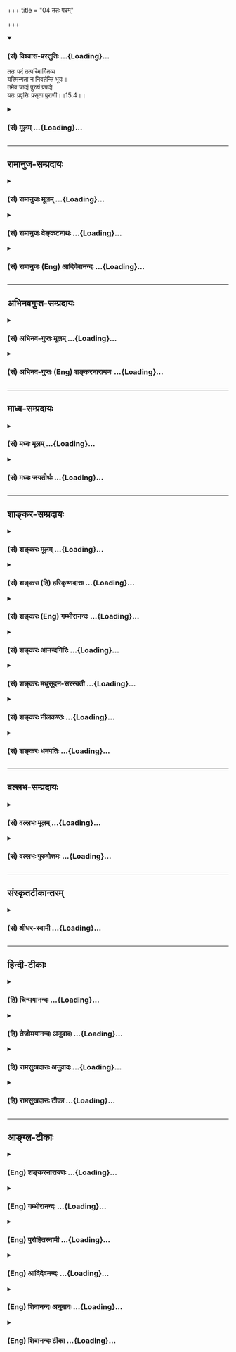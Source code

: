 +++
title = "04 ततः पदम्"

+++
<div class="js_include" newlevelforh1="3" title="(सं) विश्वास-प्रस्तुतिः" unfilled url="/purANam_vaiShNavam/mahAbhAratam/06-bhIShma-parva/03-bhagavad-gItA-parva/saMskRtam/vishvAsa-prastutiH/15_puruShottama-yogaH/04_tataH_padam.md">
<details open><summary><h3>(सं) विश्वास-प्रस्तुतिः ...{Loading}...</h3></summary>

ततः पदं तत्परिमार्गितव्य  
यस्मिन्गता न निवर्तन्ति भूयः।  
तमेव चाद्यं पुरुषं प्रपद्ये  
यतः प्रवृत्तिः प्रसृता पुराणी।।15.4।।
</details>
</div>
<div class="js_include collapsed" newlevelforh1="3" title="(सं) मूलम्" unfilled url="/purANam_vaiShNavam/mahAbhAratam/06-bhIShma-parva/03-bhagavad-gItA-parva/saMskRtam/mUlam/15_puruShottama-yogaH/04_tataH_padam.md">
<details><summary><h3>(सं) मूलम् ...{Loading}...</h3></summary>

ततः पदं तत्परिमार्गितव्य  
यस्मिन्गता न निवर्तन्ति भूयः।  
तमेव चाद्यं पुरुषं प्रपद्ये  
यतः प्रवृत्तिः प्रसृता पुराणी।।15.4।।
</details>
</div>


_________________
## रामानुज-सम्प्रदायः
<div class="js_include collapsed" newlevelforh1="3" title="(सं) रामानुजः मूलम्" unfilled url="/purANam_vaiShNavam/mahAbhAratam/06-bhIShma-parva/03-bhagavad-gItA-parva/saMskRtam/rAmAnujaH/mUlam/15_puruShottama-yogaH/04_tataH_padam.md">
<details><summary><h3>(सं) रामानुजः मूलम् ...{Loading}...</h3></summary>

।।15.4।।**अस्य** वृक्षस्य चतुर्मुखादित्वेन ऊर्ध्वमूलत्वं
तत्संतानपरम्परया मनुष्याग्रत्वेन अधःशाखत्वं मनुष्यत्वे कृतैः कर्ममिः
मूलभूतैः पुनः अपि अधः च ऊर्ध्वं च प्रसृतशाखत्वम् इति यथा इदं **रूपं**
निर्दिष्टं **न तथा,संसारिभिः** उपलभ्यते।**मनुष्यः अहं देवदत्तस्य पुत्रो
यज्ञदत्तस्य पिता तदनुरूपपरिग्रहः च इति एतावन्मात्रम् उपलभ्यते। तथा अस्य
वृक्षस्य** अन्तो **विनाशः अपि गुणमयभोगेषु असङ्गकृतः इति न उपलभ्यते तथा
अस्य गुणसङ्ग एव आदिः इति न उपलभ्यते। तस्य** प्रतिष्ठा च **अनात्मनि
आत्माभिमानरूपम् अज्ञानम् इति** न **उपलभ्यतेप्रतितिष्ठति अस्मिन् एव इति
हि अज्ञानम् एव अस्य प्रतिष्ठा।**एनम् **उक्तप्रकारं** सुविरूढमूलं
**सुष्ठु विविधं रूढमूलम्** अश्वत्थं **सम्यग्ज्ञानमूलेन** दृढेन
**गुणमयभोगासङ्गाख्येन** शस्त्रेण छित्त्वा ततः **विषयासङ्गाद् हेतोः** तत्
पदं परिमार्गितव्यम् **अन्वेषणीयाम्** यस्मिन् गता भूयः **न
निवर्तन्ते। कथम् अनादिकालप्रवृत्तो गुणमयभोगसङ्गः तन्मूलं च विपरीतज्ञानं
निवर्तते इति अत्र आह --,अज्ञानादिनिवृत्तये** तम् एव च आद्यं **कृत्स्नस्य
आदिभूतम्। मयाध्यक्षेण प्रकृतिः सूयते सचराचरम्। (गीता 9।10)अहं सर्वस्य
प्रभवो मत्तः सर्वं प्रवर्तते।। (गीता 10।8)मत्तः परतरं नान्यत्किञ्चिदस्ति
धनञ्जय। (गीता 7।7) इत्यादिषु उक्तम् आद्यं पुरुषम् एव शरणं** प्रपद्ये तम्
एव **शरणं प्रपद्येत।** यतः **यस्मात् कृत्स्नस्य स्रष्टुः इयं
गुणमयभोगसङ्ग**प्रवृत्तिः पुराणी **पुरातनी** प्रसृता। **उक्तं हि मया एव
पूर्वम् एतत् -- दैवी ह्येषा गुणमयी मम माया दुरत्यया। मामेव ये
प्रपद्यन्ते मायामेतां तरन्ति ते।। (गीता 7।14) इति। प्रपद्य इयतः
प्रवृत्तिः इति वा पाठः। तम् एव च आद्यं पुरुषं प्रपद्य शरणमुपगम्य इयतः
अज्ञाननिवृत्त्यादेःकृत्स्नस्य एतस्य साधनभूता प्रवृत्तिः पुराणी पुरातनी
प्रसृता। पुरातनानां मुमुक्षूणां प्रवृत्तिः पुराणी पुरातना हि मुमुक्षवो
माम् एव शरणम् उपगम्य निर्मुक्तबन्धाः संजाता इत्यर्थः।**

</details>
</div>
<div class="js_include collapsed" newlevelforh1="3" title="(सं) रामानुजः वेङ्कटनाथः" unfilled url="/purANam_vaiShNavam/mahAbhAratam/06-bhIShma-parva/03-bhagavad-gItA-parva/saMskRtam/rAmAnujaH/venkaTanAthaH/15_puruShottama-yogaH/04_tataH_padam.md">
<details><summary><h3>(सं) रामानुजः वेङ्कटनाथः ...{Loading}...</h3></summary>

।। 15.4ननु सर्वप्रत्यक्षसम्मतेऽस्मिन् संसारेयस्तं वेद इति
कस्यचित्तद्वेदनेन प्रशंसनमयुक्तमित्यत्रोच्यतेन रूपमस्येति। नात्र
रूपानुपलम्भवचनस्य रूपाभावे तात्पर्यं; निर्दिष्टरूपविरोधादित्यभिप्रायेणाह
-- अस्य वृक्षस्येति। सर्वेषां संसारोपलम्भे सत्यपि प्रकृताकारेण नोपलम्भ
इति तथाशब्दाभिप्रेतं विवृणोति -- चतुर्मुखादित्वेनेत्यादिना। संसारिभिरिति
-- अपवर्गोपयुक्तज्ञानरहितैरिति भावः। संसारिष्वेव यस्तथा वेद; स
मुक्तप्राय इति वा। कूटस्थपितृपुत्रादिरूपेण लोकेऽपि मूलशाखापल्लवादिकं
दृश्यत इत्यत्राह -- मनुष्योऽहमिति। तेषां हेयस्यापि
संसारस्योपादानोपयुक्तं ज्ञानमस्ति न तु हानार्थमिति भावः। नान्तः
इत्यादावपि तथाशब्दस्यानुषङ्गमाह -- तथाऽस्येति।
समभिव्याहृतासङ्गशस्त्रच्छेद्यत्वानुगुणमन्तशब्दार्थमाहविनाश इति।
आत्यन्तिकप्रलय इहासङ्गनिष्पादितान्तशब्देन विवक्षितः तस्य च स्वरूपतः
कारणतश्चानुपलम्भः नित्यप्रलयमात्रं हि संसारिभिर्दृश्यत इत्यभिप्रायेणाह
-- गुणमयभोगेष्वसङ्गकृत इति। भोगशब्दोऽत्र भोग्यपरः।
प्रमाणसिद्धस्यान्तस्यादेः प्रतिष्ठायाश्च
स्वरूपनिषेधभ्रमव्युदासायउपलभ्यते इतिपदमनुषञ्जितम्।
गर्भादिरूपस्यावान्तरादेरुपलम्भात्प्रधानभूत आदिरिह विवक्षित इत्याह --
गुणसङ्ग एवेति। अत्र प्रतिष्ठाशब्देन परोक्तं परमात्माभिधानमयुक्तं;
निस्सङ्गानां सङ्गविषयस्य
तस्यासङ्गशस्त्रच्छेद्यवृक्षप्रतिष्ठात्वनिर्देशानौचित्यात् अत आदिभूतस्य
सङ्गस्यापि निदानं क्षेत्रादिस्थानीयमज्ञानमिह अर्थौचित्यात्प्रतिष्ठोच्यत
इत्याह -- अनात्मन्यात्माभिमानरूपमिति। एतेन सम्प्रतिष्ठा मध्यमिति
व्याख्याऽपि निरस्ता। अज्ञाने कथं प्रतिष्ठाशब्दवृत्तिः इत्यत्राह --
प्रतितिष्ठतीति। अयं भावः -- मूलस्थितिभूमिः वृक्षस्य प्रतिष्ठा कर्म च
संसारवृक्षस्य मूलत्वेनोक्तम् तच्चअविद्यासञ्चितं कर्म \[वि.पु.2।13।70\]
इति वचनादज्ञाने स्थितं; तदधीनत्वात्तदनुष्ठानस्य; ममकारस्यापि
कर्महेतोरहङ्कार एव कन्द इति स इह संसारवृक्षप्रतिष्ठेति। एनम् इति
सङ्गास्पदप्रकृतिवैचित्र्यपरामर्श इत्याह -- उक्तप्रकारमिति। सुष्ठुत्वं
दृढनिरूढवासनत्वेनान्यैः छेत्तुमशक्यत्वम्। विविधत्वं
प्रायश्चित्तादिभिरेकैकस्य कर्माख्यमूलस्य च्छेदेऽप्यनादिकालं
मनोवाक्कायैर्बुद्धिपूर्वकमबुद्धिपूर्वकं च
विधिनिषेधविषयविचित्रकर्मणामनन्तप्रकारसम्भृतत्वम्। असङ्गोऽपि
कदाचित्तादात्विकव्याध्यादिक्लेशादपि भवति स तु न दृढः
अतःसम्यग्ज्ञानमूलेनेत्युक्तम्। विषयत्यागदशायामिव
आत्मान्वेषणदशायामप्यसङ्गोऽनुवर्तनीय इति ज्ञापनायततश्शब्दः। अत एवततः परम्
इति परशब्दाध्याहारेण व्याख्यान्तरमयुक्तमित्यभिप्रायेणाह -- ततो
विषयासङ्गाद्धेतोरिति। आत्मानमन्विच्छेत् \[जा.उ.6\] इत्यादिसूचनायाह --
अन्वेषणीयमिति। छन्दोनुरोधाय च्छान्दसंनिवर्तन्ति इति
परस्मैपदमित्यभिप्रायेण स्वयमात्मनेपदं प्रायुङ्क्त।  
  
ननु दृढस्यासङ्गशस्त्रस्य लाभे हि तेन च्छिद्येत तदेव तु
संसारिभिर्दुर्लभतरमिति शङ्कयोत्तरग्रन्थं सङ्गमयति --
कथमिति। निर्मानमोहाः  
  

</details>
</div>
<div class="js_include collapsed" newlevelforh1="3" title="(सं) रामानुजः (Eng) आदिदेवानन्दः" unfilled url="/purANam_vaiShNavam/mahAbhAratam/06-bhIShma-parva/03-bhagavad-gItA-parva/saMskRtam/rAmAnujaH/english/AdidevAnandaH/15_puruShottama-yogaH/04_tataH_padam.md">
<details><summary><h3>(सं) रामानुजः (Eng) आदिदेवानन्दः ...{Loading}...</h3></summary>

15.3 - 15.4 The form of this tree, having its origin above, i.e., in the
four-faced Brahma and branches below in the sense that man forms the
crest through continual lineage therefrom, and also having its branches
extended above and below by actions done in the human state and forming
secondary roots - that form of the tree is not understood by people
immersed in Samsara. Only this much is perceived: 'I am a man, the son
of Devadatta, the father of Yajnadatta; I have property appropriate to
these conditions'. Likewise, it is not understood that its destruction
can be brought about by detachment from enjoyments which are based on
Gunas. Similarly it is not perceived that attachment to the Gunas alone
is the beginning of this (tree). Again, it is not perceived that the
basis of this tree is founded on ignorance which is the misconception of
self as non-self. Ignorance alone is the basis of this tree, since in it
alone the tree is fixed. This Asvattha, described above, firm-rooted,
i.e., the roots of which are firm and manifold, is to be cut off by the
strong axe of detachment, namely, detachment from the sense objects
composed of the three Gunas. This can be forged through perfect
knowledge. As one gains detachment from sense-objects, one should seek
and find out the goal from which nobody ever returns. How does this
attachment to sense-objects, which consists of the Gunas and erroneous
knowledge forming its cause, cease to exist; Sri Krsna now answers: One
should seek 'refuge (Prapadyet) in the Primal Person' alone in order to
overcome this ignorance. One should seek refuge (Prapadyeta) in Him who
is primal, namely, the beginning of all entities, as stated in the
following text: 'With Me as the Lord, the Prakrti gives birth to all
that which moves, and that which does not move' (9.10), 'I am the origin
of all; from Me proceed everything' (10.8), and 'There is nothing higher
than Me, O Arjuna' (7.7). From Me, the creator of everything, has
streamed forth this ancient activity, continuing from time immermorial,
of attachment to sense-objects consisting of Gunas. This has been
declared already by Me: 'For this divine Maya of Mine consisting of the
Gunas is hard to break through. But those who take refuge in me alone
shall pass beyond this Maya' (7.14). Or a variant of this stanza is
'prapadya iyatah pravrttih' (in place of 'prapadyet yatah pravrittih').
This gives the sense that this discipline of taking refuge in the
Supreme Person for dispelling of ignorance has continued from a distant
past. The tendencies of ancient persons seeking liberation are also
ancient. The purport is this: The ancient liberation-seekers, taking
refuge in Me alone, were released from bondage. \[This can be taken to
mean that Prapatti or taking refuge in the Lord had originated in the
Bhakti tradition of the Sri-Vaisnavites from ancient sages i.e., from
the Alvars who preceded Ramanuja by several centuries. It is not a
creation of Ramanuja\].

</details>
</div>


_________________
## अभिनवगुप्त-सम्प्रदायः
<div class="js_include collapsed" newlevelforh1="3" title="(सं) अभिनव-गुप्तः मूलम्" unfilled url="/purANam_vaiShNavam/mahAbhAratam/06-bhIShma-parva/03-bhagavad-gItA-parva/saMskRtam/abhinava-guptaH/mUlam/15_puruShottama-yogaH/04_tataH_padam.md">
<details><summary><h3>(सं) अभिनव-गुप्तः मूलम् ...{Loading}...</h3></summary>

।।15.3 -- 15.5।। न रूपमित्यादि अव्ययं तदित्यन्तम्। तं छित्त्वेति।
विशेष्ये क्रियाऽभिधीयमाना सामर्थ्यादत्र विशेषणपदमुपादत्ते दण्डी
प्रैष्याननुब्रूयात् इति विधिवत्। तेन अधोरूढानि मूलानि अस्य छिन्द्यादिति।
तत् पदं प्रशान्तम् अव्ययं पदं तदेव।

</details>
</div>
<div class="js_include collapsed" newlevelforh1="3" title="(सं) अभिनव-गुप्तः (Eng) शङ्करनारायणः" unfilled url="/purANam_vaiShNavam/mahAbhAratam/06-bhIShma-parva/03-bhagavad-gItA-parva/saMskRtam/abhinava-guptaH/english/shankaranArAyaNaH/15_puruShottama-yogaH/04_tataH_padam.md">
<details><summary><h3>(सं) अभिनव-गुप्तः (Eng) शङ्करनारायणः ...{Loading}...</h3></summary>

15.4 See Comment under 15.5

</details>
</div>


_________________
## माध्व-सम्प्रदायः
<div class="js_include collapsed" newlevelforh1="3" title="(सं) मध्वः मूलम्" unfilled url="/purANam_vaiShNavam/mahAbhAratam/06-bhIShma-parva/03-bhagavad-gItA-parva/saMskRtam/madhvaH/mUlam/15_puruShottama-yogaH/04_tataH_padam.md">
<details><summary><h3>(सं) मध्वः मूलम् ...{Loading}...</h3></summary>

।।15.4।। तदर्थं च तमेव प्रपद्ये प्रपद्येत। तच्चोक्तं तत्रैव तं वै
प्रपद्येत यं वै प्रपद्य न शोचति न हृष्यति न जायते न म्रियते तद्ब्रह्म
मूलं तच्छित्सुः इति। नारायणेन दृष्टश्च प्रतिबुद्धो भवेत्पुमान् इति च
मोक्षधर्मे। छेदनोपायो ह्यत्राकाङ्क्षितः न च भगवतोऽन्यः शरण्योऽस्ति।

</details>
</div>
<div class="js_include collapsed" newlevelforh1="3" title="(सं) मध्वः जयतीर्थः" unfilled url="/purANam_vaiShNavam/mahAbhAratam/06-bhIShma-parva/03-bhagavad-gItA-parva/saMskRtam/madhvaH/jayatIrthaH/15_puruShottama-yogaH/04_tataH_padam.md">
<details><summary><h3>(सं) मध्वः जयतीर्थः ...{Loading}...</h3></summary>

।।15.4।। वाक्यार्थस्य समाप्तत्वात्तमेव चाद्यं इति व्यर्थमित्यतः सङ्गतिं
सूचयन्नाह -- **तदर्थं चे**ति विमर्शार्थं च। विश्वविमर्शाद्ब्रह्मज्ञानं
भवतु स विमर्श एव कथं स्यात् इत्याकाङ्क्षां तदर्थमित्यनेन सूचयति। तर्हि
चिच्छिदिषुं प्रति तदुपायो विधेयः; न तु प्रपद्य इति वचनं
सङ्गतमित्यतःव्यत्ययो बहुलम् \[अष्टा.3।1।85\] इति वचनमाश्रित्याह --
**प्रपद्येते**ति। कुतो व्यत्ययः इत्यतः श्रुतिस्मृतिसंवादादित्याह --
**तच्चे**ति। तद्विश्वं च्छित्सुः। अभ्यासलोप इडभावश्च च्छान्दसः।
चिच्छिदिषुः। विश्वविमर्शार्थी यद्ब्रह्म विश्वस्य मूलं तमेव पुरुषं
प्रपद्येतेत्यर्थः। प्रपत्त्या प्रसन्नेन नारायणेन दृष्टः
पुमान्प्रतिबुद्धो विश्वविमर्शक्षमो भवेदित्यर्थः। इतश्च पुरुषव्यत्ययोऽत्र
व्याख्येय इत्याह -- **छेदने**ति। अतस्तदुपायविधानमेव सङ्गतमिति शेषः। न
केवलमुत्तमपुरुषोऽत्रानुपयुक्तः किन्त्वयुक्तश्चेत्याह -- **न चे**ति। तमेव
प्रपद्य इत्येवं परिमार्गितव्यमिति सम्बन्धस्त्वयुक्तः; अस्य
परिमार्गणत्वाभावात्।

</details>
</div>


_________________
## शाङ्कर-सम्प्रदायः
<div class="js_include collapsed" newlevelforh1="3" title="(सं) शङ्करः मूलम्" unfilled url="/purANam_vaiShNavam/mahAbhAratam/06-bhIShma-parva/03-bhagavad-gItA-parva/saMskRtam/shankaraH/mUlam/15_puruShottama-yogaH/04_tataH_padam.md">
<details><summary><h3>(सं) शङ्करः मूलम् ...{Loading}...</h3></summary>

।।15.4।। --,**ततः** पश्चात् यत् **पदं** वैष्णवं **तत् परिमार्गितव्यम्;**
परिमार्गणम् अन्वेषणं ज्ञातव्यमित्यर्थः। **यस्मिन्** पदे **गताः**
प्रविष्टाः **न** **निवर्तन्ति** न आवर्तन्ते **भूयः** पुनः संसाराय। कथं
परिमार्गितव्यमिति आह -- **तमेव च** यः पदशब्देन उक्तः **आद्यम्** आदौ भवम्
आद्यं **पुरुषं प्रपद्ये** इत्येवं परिमार्गितव्यं तच्छरणतया इत्यर्थः। कः
असौ पुरुषः इति; उच्यते -- **यतः** यस्मात् पुरुषात्
संसारमायावृक्ष**प्रवृत्तिः प्रसृता** निःसृता; ऐन्द्रजालिकादिव माया;
**पुराणी** चिरंतनी।। कथंभूताः तत् पदं गच्छन्तीति; उच्यते --,

</details>
</div>
<div class="js_include collapsed" newlevelforh1="3" title="(सं) शङ्करः (हि) हरिकृष्णदासः" unfilled url="/purANam_vaiShNavam/mahAbhAratam/06-bhIShma-parva/03-bhagavad-gItA-parva/saMskRtam/shankaraH/hindI/harikRShNadAsaH/15_puruShottama-yogaH/04_tataH_padam.md">
<details><summary><h3>(सं) शङ्करः (हि) हरिकृष्णदासः ...{Loading}...</h3></summary>

।।15.4।। उसके पश्चात् उस परम वैष्णवपदको खोजना चाहिये अर्थात् जानना चाहिये
कि जिस पदमें पहुँचे हुए पुरुष; फिर संसारमें नहीं लौटते -- पुनर्जन्म
ग्रहण नहीं करते। ( उस पदको ) कैसे खोजना चाहिये सो कहते हैं -- जो
पदशब्दसे कहा गया है; उसी आदिपुरुषकी मैं शरण हूँ; इस भावसे अर्थात् उसके
शरणागत होकर खोजना चाहिये। वह पुरुष कौन है; सो बतलाते हैं -- जिस पुरुषसे
बाजीगरकी मायाके समान इस मायारचित संसारवृक्षकी सनातन प्रवृत्ति विस्तारको
प्राप्त हुई है -- प्रकट हुई है।

</details>
</div>
<div class="js_include collapsed" newlevelforh1="3" title="(सं) शङ्करः (Eng) गम्भीरानन्दः" unfilled url="/purANam_vaiShNavam/mahAbhAratam/06-bhIShma-parva/03-bhagavad-gItA-parva/saMskRtam/shankaraH/english/gambhIrAnandaH/15_puruShottama-yogaH/04_tataH_padam.md">
<details><summary><h3>(सं) शङ्करः (Eng) गम्भीरानन्दः ...{Loading}...</h3></summary>

15.4 Tatah, thereafter; tat, that; padam, State of Visnu;
parimargitavyam, has to be sought for, i.e. realized; gatah, going,
entering; yasmin, where, into which State; they na, do not; nivartanti,
return; bhuyah, again, for worldly life. As to how It is to be sought
for, the Lord says: Prapadye, I take refuge; tam, in that; adyam,
Primeval-existing from the beginning; purusam, Person, who has been
mentioned by the word State; eva, Himself. The search has to be carried
on thus, i.e., by taking refuge in Him. Who is that Person; That is
being stated: Yatah, from whom, from which Person; prasrta, has ensued,
like jugglery from a magician; purani, the eternal; pravrttih,
Manifestation, the magic Tree of the World. What kind of persons reach
that State; This is being answered:

</details>
</div>
<div class="js_include collapsed" newlevelforh1="3" title="(सं) शङ्करः आनन्दगिरिः" unfilled url="/purANam_vaiShNavam/mahAbhAratam/06-bhIShma-parva/03-bhagavad-gItA-parva/saMskRtam/shankaraH/AnandagiriH/15_puruShottama-yogaH/04_tataH_padam.md">
<details><summary><h3>(सं) शङ्करः आनन्दगिरिः ...{Loading}...</h3></summary>

।।15.4।। उद्धृत्य किं कर्तव्यं तदाह -- **तत इति।** पश्चादश्वत्थादूर्ध्वं
व्यवस्थितमित्यर्थः। किं तत्पदं यदन्विष्य ज्ञातव्यं तदाह --
**यस्मिन्निति।** येन सर्वं पूर्णं पूर्षु वा शयानं पुरुषं प्रपद्ये शरणं
गतोऽस्मीत्यर्थः। विवर्तवादानुरोधिनं दृष्टान्तमाह -- **ऐन्द्रेति।**

</details>
</div>
<div class="js_include collapsed" newlevelforh1="3" title="(सं) शङ्करः मधुसूदन-सरस्वती" unfilled url="/purANam_vaiShNavam/mahAbhAratam/06-bhIShma-parva/03-bhagavad-gItA-parva/saMskRtam/shankaraH/madhusUdana-sarasvatI/15_puruShottama-yogaH/04_tataH_padam.md">
<details><summary><h3>(सं) शङ्करः मधुसूदन-सरस्वती ...{Loading}...</h3></summary>

।।15.4।। तत इति। ततो गुरुमुपसृत्य ततोऽश्वत्थादूर्ध्वं व्यवस्थितं
तद्वैष्णवं पदं वेदान्तवाक्यविचारेण परिमार्गितव्यं
मार्गयितव्यमन्वेष्टव्यम्। सोऽन्वेष्टव्यः स विजिज्ञासितव्यः इति श्रुतेः
तत्पदं श्रवणादिनां ज्ञातव्यमित्यर्थः। किं तत्पदम्। यस्मिन्पदे गताः
प्रविष्टा ज्ञानेन न निवर्तन्ति नावर्तन्ते भूयः पुनः संसाराय। कथं तत्
परिमार्गितव्यमित्याह -- तमेवेति। यः पदशब्देनोक्तस्तमेव चाद्यमादौ भवं
पुरुषं येनेदं सर्वं पूर्णं तं पुरिषु पूर्षु वा शयानं प्रपद्ये शरणं
गतोऽस्मीत्येवं तदेकशरणतया तदन्वेष्टव्यमित्यर्थः। तं कं पुरुषम्। यतो
यस्मात्पुरुषात्प्रवृत्तिर्मायामयसंसारवृक्षप्रवृत्तिः पुराणी
चिरंतन्यनादिरेषा प्रसृता निःसृतैन्द्रजालिकादिव मायाहस्त्यादि तं पुरुषं
प्रपद्य इत्यन्वयः।

</details>
</div>
<div class="js_include collapsed" newlevelforh1="3" title="(सं) शङ्करः नीलकण्ठः" unfilled url="/purANam_vaiShNavam/mahAbhAratam/06-bhIShma-parva/03-bhagavad-gItA-parva/saMskRtam/shankaraH/nIlakaNThaH/15_puruShottama-yogaH/04_tataH_padam.md">
<details><summary><h3>(सं) शङ्करः नीलकण्ठः ...{Loading}...</h3></summary>

।।15.4।। तमिममश्वत्थं छित्त्वा किं कर्तव्यमत आह -- **तत इति।** न केवलं
निर्विकल्पसमाधिना तदसंङ्गमात्रेण कृतार्थता किं तर्हि ततोऽसङ्गान्तरं तत्
श्रुतिप्रसिद्धं पदनीयं ब्रह्म परिमार्गितव्यं श्रुतियुक्तिबलेनाहमेव
ब्रह्मास्मीति ज्ञातव्यम्। यस्मिन्पदे निर्विकल्पे गताः प्राप्ताः सन्तो न
निवर्तन्ति न पुनर्निवर्तन्ते। तमेव प्रत्यगानन्दमाद्यं पुरुषं पुरि शरीरे
शयानमहमपि प्रपद्ये शरणागतोऽस्मीति भावयेत्। भगवत एव वा इदं वचनं
लोकशिक्षार्थं वर्त एव च कर्मणीतिवत्। कोऽसौ पुरुषः यतः पुराणी आद्या
प्रवृत्तिःसोऽकामयत बहु स्यां प्रजायेय इत्येवंरूपा प्रसृता अस्मास्वपि
प्रवृत्ता। यतो वयमपि इदानीं कामयामहे,धनादिना वयं भूयांसः स्याम प्रजया
प्रजायेमहीति चेति। येनेयं प्रवृत्तिर्दर्शिता तत्प्रणामेनैव सा
निवर्तिष्यत इत्यर्थः।

</details>
</div>
<div class="js_include collapsed" newlevelforh1="3" title="(सं) शङ्करः धनपतिः" unfilled url="/purANam_vaiShNavam/mahAbhAratam/06-bhIShma-parva/03-bhagavad-gItA-parva/saMskRtam/shankaraH/dhanapatiH/15_puruShottama-yogaH/04_tataH_padam.md">
<details><summary><h3>(सं) शङ्करः धनपतिः ...{Loading}...</h3></summary>

।।15.4।। No commentary.

</details>
</div>


_________________
## वल्लभ-सम्प्रदायः
<div class="js_include collapsed" newlevelforh1="3" title="(सं) वल्लभः मूलम्" unfilled url="/purANam_vaiShNavam/mahAbhAratam/06-bhIShma-parva/03-bhagavad-gItA-parva/saMskRtam/vallabhaH/mUlam/15_puruShottama-yogaH/04_tataH_padam.md">
<details><summary><h3>(सं) वल्लभः मूलम् ...{Loading}...</h3></summary>

।।15.4।। तद्विशिनष्टि -- यस्मिन्निति। यत्र गता ज्ञानिनो भूयो न
निवर्त्तन्ते। तत्र मुख्यं साधनं भक्तिमाह -- तमेव चाद्यं प्रपद्य इति। यतः
पुराणी कृत्स्नस्य जगतः कर्मसु प्रवृत्तिरुत्पत्तिः प्रसृता भवति। तं
प्रपद्य इति वा पाठः।

</details>
</div>
<div class="js_include collapsed" newlevelforh1="3" title="(सं) वल्लभः पुरुषोत्तमः" unfilled url="/purANam_vaiShNavam/mahAbhAratam/06-bhIShma-parva/03-bhagavad-gItA-parva/saMskRtam/vallabhaH/puruShottamaH/15_puruShottama-yogaH/04_tataH_padam.md">
<details><summary><h3>(सं) वल्लभः पुरुषोत्तमः ...{Loading}...</h3></summary>

  
  
।।15.4।। ततः पदमिति। ततस्तदनन्तरं तत्पदं अलौकिकस्य तस्य मूलभूतं
परिमार्गितव्यं परितो विचारपूर्वकमालोचनरीत्या मार्गितव्यमन्वेषणीयम्।
अन्वेषणे प्रयोजनमाह -- यस्मिन्निति। यस्मिन् पदे गताः प्राप्ता भूयो न
निवर्तन्ते; संसारे नागच्छन्तीत्यर्थः। कथमन्वेषणीयं इत्यत आह -- तमेवेति।
यतः पुरुषोत्तमात् पुराणी सनातनी नित्या प्रवृत्तिर्भक्त्यात्मिका
भगवदनुप्रवृत्तिः प्रसृता विस्तृता प्रकटिता तमेव आद्यं च पुनः पुरुषं
भावात्मतया पुरुषरूपं शरणं प्रपद्ये व्रजामीति भावः।  
  

</details>
</div>


_________________
## संस्कृतटीकान्तरम्
<div class="js_include collapsed" newlevelforh1="3" title="(सं) श्रीधर-स्वामी" unfilled url="/purANam_vaiShNavam/mahAbhAratam/06-bhIShma-parva/03-bhagavad-gItA-parva/saMskRtam/shrIdhara-svAmI/15_puruShottama-yogaH/04_tataH_padam.md">
<details><summary><h3>(सं) श्रीधर-स्वामी ...{Loading}...</h3></summary>

।।15.4।। **तत इति।** ततस्तस्य मूलभूतं तत्पदं वस्तु वैष्णवं पदं
परिमार्गितव्यमन्वेष्टव्यम्। कीदृशम्। यस्मिन्गता यत्पदं प्राप्ताः सन्तो
भूयो न निवर्तन्ति। नावर्तन्त इत्यर्थः। अन्वेषणप्रकारमाह। यत एषा पुराणी
चिरंतनी संसारप्रवृत्तिः प्रसृता विस्तृता तमेव चाद्यं पुरुषं प्रपद्ये
शरणं व्रजामीत्येवमेकान्तभक्त्यान्वेष्टव्यमित्यर्थः।

</details>
</div>


_________________
## हिन्दी-टीकाः
<div class="js_include collapsed" newlevelforh1="3" title="(हि) चिन्मयानन्दः" unfilled url="/purANam_vaiShNavam/mahAbhAratam/06-bhIShma-parva/03-bhagavad-gItA-parva/hindI/chinmayAnandaH/15_puruShottama-yogaH/04_tataH_padam.md">
<details><summary><h3>(हि) चिन्मयानन्दः ...{Loading}...</h3></summary>

।।15.4।। कहीं ऐसा न हो कि कोई विद्यार्थी इस रूपक के वास्तविक अभिप्राय को
न समझकर उसे कोई लौकिक वृक्ष ही समझ लें; गीताचार्य भगवान् श्रीकृष्ण कहते
हैं कि जैसा वर्णन किया गया है; वैसा वृक्ष यहाँ उपलब्ध नहीं होता। पूर्व
श्लोक में वर्णित अश्वत्थ वृक्ष इस व्यक्त हुए सम्पूर्ण जगत् का प्रतीक है।
सूक्ष्म चैतन्य आत्मा विविध रूपों और विभिन्न स्तरों पर विविधत व्यक्त होता
है जैसे शरीर; मन और बुद्धि में क्रमश विषय; भावनाओं और विचारों के प्रकाशक
के रूप में और कारण शरीर में वह अज्ञान को प्रकाशित करता है। आत्मअज्ञान या
वासनाओं को ही कारण शरीर कहते हैं। ये समस्त उपाधियाँ तथा उनके अनुभव अपनी
सम्पूर्णता में अश्वत्थवृक्ष के द्वारा निर्देशित किये गये हैं। अत यह कोई
परिच्छिन्न वृक्ष न होने के कारण कोई इसे एक दृष्टिक्षेप से देखकर समझ नहीं
सकता है। कोई भी पुरुष इस संसार वृक्ष का आदि या अन्त या प्रतिष्ठा नहीं देख
सकता। यह वृक्ष परम सत्य के अज्ञान से उत्पन्न होता है। जब तक वासनाओं का
प्रभाव बना रहता है तब तक इसका अस्तित्व भी रहता है; किन्तु आत्मा के
अपरोक्ष ज्ञान से यह समूल नष्ट हो जाता है। बहुसंख्यक लोगों द्वारा इन
आध्यात्मिक आशयों को न देखा जाता है और न पहचाना या समझा ही जाता है। इस
संसार वृक्ष को काटने का एकमात्र शस्त्र है असंग अर्थात् वैराग्य। भौतिक
जगत् जड़; अचेतन है। इसके द्वारा जो अनुभव प्राप्त किया जाता है; वह चैतन्य
के सम्बन्ध के कारण ही संभव होता है। जब तक कार के चक्रों का सम्बन्ध मशीन
से बना रहता है तब तक उनमें गति रहती है। यदि प्रवाहित होने वाली शक्ति को
रोक दिया जाये; तो वे चक्र स्वत ही गतिशून्य स्थिति में आ जायेंगे। इसी
प्रकार यदि हम अपना ध्यान शरीर; मन और बुद्धि से निवृत्त करें; तो
तादात्म्य के अभाव में विषय; भावनाओं तथा विचारों का ग्रहण स्वत अवरुद्ध हो
जायेगा। तादात्म्य की निवृत्ति को ही वैराग्य कहते हैं। यहाँ उसे असंग
शस्त्र कहा गया है। भगवान् श्रीकृष्ण अर्जुन्ा को उपदेश देते हैं कि उसको
इस असंगशस्त्र के द्वारा संसारवृक्ष को काटना चाहिये। हमारी वर्तमान स्थिति
की दृष्टि से उपर्युक्त अवस्था का अर्थ है शून्य; जहाँ न कोई विषय हैं और न
भावनाएं हैं न कोई विचार ही हैं। अत हम ऐसे उपदेश को सहसा स्वीकार नहीं
करेंगे। भगवान् हमारी मनोदशा को समझते हुये उसी क्रम में कहते हैं;
तत्पश्चात् उस पद का अन्वेषण करना चाहिये; जिसे प्राप्त हुये पुरुष पुन
लौटते नहीं हैं। उपर्युक्त सम्पूर्ण विवेचन का निष्कर्ष यह निकलता है कि
निदिध्यासन के अभ्यास के शान्त क्षणों में साधक को अपना ध्यान जगत् एवं
उपाधियों से निवृत्त कर उस ऊर्ध्वमूल परमात्मा के चिन्तन में लगाना चाहिये;
जहाँ से इस संसार की पुरातन प्रवृत्ति प्रसृत हुई है। यदि इस उपदेश को केवल
यहीं तक छोड़ दिया गया होता; तो अधिक से अधिक वह एक सुन्दर काव्यात्मक
कल्पना ही बन कर रह जाता। आध्यात्मिक मूल्यों को अपने व्यावहारिक जीवन में
जीने की कला सिखाने वाली निर्देशिका के रूप में; गीता को यह भी बताना
आवश्यक था कि किस प्रकार एक साधक इस उपदेश का पालन कर सकता है। इनका एक
व्यावहारिक उपाय है; प्रार्थना। जिसका निर्देश इस श्लोक के अन्त में इन
शब्दों में किया है; मैं उस आदि पुरुष की शरण हूँ; जहाँ से यह पुरातन
प्रवृत्ति प्रसृत हुई है। यह श्लोक दर्शाता है कि जब हमारी बहिर्मुखी
प्रवृत्ति बहुत कुछ मात्रा में क्षीण हो जाती है; तब हमें अपनी बुद्धि को
सजगतापूर्वक संसार के आदिस्रोत सच्चिदानन्द परमात्मा में भक्ति और समर्पण
के भाव के साथ समाहित करने का प्रयत्न करना चाहिये। इस आदि पुरुष का स्वरूप
तथा उसके अनुभव के उपाय को बताना इस अध्याय का विषय है। किन गुणों से
सम्पन्न साधक उस पद को प्राप्त होते हैं सुनो

</details>
</div>
<div class="js_include collapsed" newlevelforh1="3" title="(हि) तेजोमयानन्दः अनुवादः" unfilled url="/purANam_vaiShNavam/mahAbhAratam/06-bhIShma-parva/03-bhagavad-gItA-parva/hindI/tejomayAnandaH/anuvAdaH/15_puruShottama-yogaH/04_tataH_padam.md">
<details><summary><h3>(हि) तेजोमयानन्दः अनुवादः ...{Loading}...</h3></summary>

।।15.4।। (तदुपरान्त) उस पद का अन्वेषण करना चाहिए जिसको प्राप्त हुए पुरुष
पुन: संसार में नहीं लौटते हैं। "मैं उस आदि पुरुष की शरण हूँ, जिससे यह
पुरातन प्रवृत्ति प्रसृत हुई है"।।

</details>
</div>
<div class="js_include collapsed" newlevelforh1="3" title="(हि) रामसुखदासः अनुवादः" unfilled url="/purANam_vaiShNavam/mahAbhAratam/06-bhIShma-parva/03-bhagavad-gItA-parva/hindI/rAmasukhadAsaH/anuvAdaH/15_puruShottama-yogaH/04_tataH_padam.md">
<details><summary><h3>(हि) रामसुखदासः अनुवादः ...{Loading}...</h3></summary>

।।15.4।। उसके बाद उस परमपद-(परमात्मा-) की खोज करनी चाहिये जिसको प्राप्त
होनेपर मनुष्य फिर लौटकर संसारमें नहीं आते और जिससे अनादिकालसे चली
आनेवाली यह सृष्टि विस्तारको प्राप्त हुई है, उस आदिपुरुष परमात्माके ही
मैं शरण हूँ।

</details>
</div>
<div class="js_include collapsed" newlevelforh1="3" title="(हि) रामसुखदासः टीका" unfilled url="/purANam_vaiShNavam/mahAbhAratam/06-bhIShma-parva/03-bhagavad-gItA-parva/hindI/rAmasukhadAsaH/TIkA/15_puruShottama-yogaH/04_tataH_padam.md">
<details><summary><h3>(हि) रामसुखदासः टीका ...{Loading}...</h3></summary>

।।15.4।।***व्याख्या --***  **ततः पदं तत्परिमार्गितव्यम् --** भगवान्ने
पूर्वश्लोकमें **छित्त्वा** पदसे संसारसे सम्बन्धविच्छेद करनेकी बात कही
है। इससे यह सिद्ध होता है कि परमात्माकी खोज करनेसे पहले संसारसे
सम्बन्धविच्छेद करना बहुत आवश्यक है। कारण कि परमात्मा तो सम्पूर्ण देश;
काल; वस्तु; व्यक्ति; घटना; परिस्थिति आदिमें ज्योंकेत्यों विद्यमान हैं;
केवल संसारसे अपना सम्बन्ध माननेके कारण ही नित्यप्राप्त परमात्माके
अनुभवमें बाधा लग रही है। संसारसे सम्बन्ध बना रहनेसे परमात्माकी खोज
करनेमें ढिलाई आती है और जप; कीर्तन; स्वाध्याय आदि सब कुछ करनेपर भी विशेष
लाभ नहीं दीखता। इसलिये साधकको पहले संसारसे सम्बन्धविच्छेद करनेको ही
मुख्यता देनी चाहिये। जीव परमात्माका ही अंश है। संसारसे सम्बन्ध मान लेनेके
कारण ही वह अपने अंशी(परमात्मा) के नित्यसम्बन्धको भूल गया है। अतः भूल
मिटनेपर मैं भगवान्का ही हूँ -- इस वास्तविकताकी स्मृति प्राप्त हो जाती
है। इसी बातपर भगवान् कहते हैं कि उस परमपद(परमात्मा) से नित्यसम्बन्ध
पहलेसे ही विद्यमान है। केवल उसकी खोज करनी है। संसारको अपना माननेसे
नित्यप्राप्त परमात्मा अप्राप्त दीखने लग जाता है और अप्राप्त संसार
प्राप्त दीखने लग जाता है। इसलिये परमपद(परमात्मा) को **तत्** पदसे लक्ष्य
करके भगवान् कहते हैं कि जो परमात्मा नित्यप्राप्त है; उसीकी पूरी तरह खोज
करनी है। खोज उसीकी होती है; जिसका अस्तित्व पहलेसे ही होता है। परमात्मा
अनादि और सर्वत्र परिपूर्ण हैं। अतः यहाँ खोज करनेका मतलब यह नहीं है कि
किसी साधनविशेषके द्वारा परमात्माको ढूँढ़ना है। जो संसार (शरीर; परिवार;
धनादि) कभी अपना था नहीं; है नहीं; होगा नहीं उसका आश्रय न लेकर; जो
परमात्मा,सदासे ही अपने हैं; अपनेमें हैं और अभी हैं; उनका आश्रय लेना ही
उनकी खोज करना है। साधकको साधनभजन करना तो बहुत आवश्यक है क्योंकि इसके समान
कोई उत्तम काम नहीं है किंतु,परमात्मतत्त्वको साधनभजनके द्वारा प्राप्त कर
लेंगे -- ऐसा मानना ठीक नहीं क्योंकि ऐसा माननेसे अभिमान बढ़ता है; जो
परमात्मप्राप्तिमें बाधक है। परमात्मा कृपासे मिलते हैं। उनको किसी साधनसे
खरीदा नहीं जा सकता। साधनसे केवल असाधन(संसारसे तादात्म्य; ममता और कामनाका
सम्बन्ध अथवा परमात्मासे विमुखता) का नाश होता है; जो अपने द्वारा ही किया
हुआ है। अतः साधनका महत्त्व असाधनको मिटानेमें ही समझना चाहिये। असाधनको
मिटानेकी सच्ची लगन हो; तो असाधनको मिटानेका बल भी परमत्माकी कृपासे मिलता
है। साधकोंके अन्तःकरणमें प्रायः एक दृढ़ धारणा बनी हुई है कि जैसे उद्योग
करनेसे संसारके पदार्थ प्राप्त होते हैं; ऐसे ही साधन करतेकरते (अन्तःकरण
शुद्ध होनेपर) ही परमात्माकी प्राप्ति होती है। परन्तु वास्तवमें यह बात
नहीं है क्योंकि परमात्मप्राप्ति किसी भी कर्म (साधन; तपस्यादि) का फल नहीं
है; चाहे वह कर्म कितना ही श्रेष्ठ क्यों न हो। कारण कि श्रेष्ठसेश्रेष्ठ
कर्मका भी आरम्भ और अन्त होता है अतः उस कर्मका फल नित्य कैसे होगा कर्मका
फल भी आदि और अन्तवाला होता है। इसलिये नित्य परमात्मतत्त्वकी प्राप्ति
किसी कर्मसे नहीं होती। वास्तवमें त्याग; तपस्या आदिसे जडता(संसार और शरीर)
से सम्बन्धविच्छेद ही होता है; जो भूलसे माना हुआ है। सम्बन्धविच्छेद होते
ही जो तत्त्व सर्वत्र है; सदा है; नित्यप्राप्त है; उसकी अनुभूति हो जाती
है -- उसकी स्मृति जाग्रत् हो जाती है।  
  
अर्जुन भी पूरा उपदेश सुननेके बाद अन्तमें कहते हैं -- **स्मृतिर्लब्धा**
(18। 73) मैंने स्मृति प्राप्त कर ली है। यद्यपि विस्मृति भी अनादि है;
तथापि वह अन्त होनेवाली है। संसारकी स्मृति और परमात्माकी स्मृतिमें बहुत
अन्तर है। संसारकी स्मृतिके बाद विस्मृतिका होना सम्भव है जैसे -- पक्षाघात
(लकवा) होनेपर पढ़ी हुई विद्याकी विस्मृति होना सम्भव है। इसके विपरीत
परमात्माकी स्मृति एक बार हो जानेपर फिर कभी विस्मृति नहीं होती (गीता 2।
72; 4। 35) जैसे -- पक्षाघात होनेपर अपनी सत्ता (मैं हूँ) की विस्मृति नहीं
होती। कारण यह है कि संसारके साथ कभी सम्बन्ध होता नहीं और परमात्मासे कभी
सम्बन्ध छूटता नहीं। शरीर; संसारसे मेरा कोई सम्बन्ध नहीं है -- इस तत्त्वका
अनुभव करना ही संसारवृक्षका छेदन करना है और मैं परमात्माका अंश हूँ -- इस
वास्तविकतामें हरदम स्थित रहना ही परमात्माकी खोज करना है। वास्तवमें
संसारसे सम्बन्धविच्छेद होते ही नित्यप्राप्त परमात्मतत्त्वकी अनुभूति हो
जाती है।**यस्मिन्गता न निवर्तन्ति भूयः --** जिसे पहले श्लोकमें
**ऊर्ध्वमूलम्** पदसे तथा इस श्लोकमें **आद्यम् पुरुषम्** पदोंसे कहा गया
है और आगे छठे श्लोकमें जिसका विस्तारसे वर्णन हुआ है; उसी परमात्मतत्त्वका
निर्देश यहाँ **यस्मिन्** पदसे किया गया है।  
  
जैसे जलकी बूँदे समुद्रमें मिल जानेके बाद पुनः समुद्रसे अलग नहीं हो सकती;
ऐसे ही परमात्माका अंश (जीवात्मा) परमात्माको प्राप्त हो जानेके बाद फिर
परमात्मासे अलग नहीं हो सकता अर्थात् पुनः लौटकर संसारमें नहीं आ सकता।
ऊँचनीच योनियोंमें जन्म लेनेका कारण प्रकृति अथवा उसके कार्य गुणोंका सङ्ग
ही है (गीता 13। 21)। अतः जब साधक असङ्गशस्त्रके द्वारा गुणोंके सङ्गका
सर्वथा छेदन (असत्के सम्बन्धका सर्वथा त्याग) कर देता है; तब उसका पुनः
कहीं जन्म लेनेका प्रश्न ही पैदा नहीं होता।**यतः प्रवृत्तिः प्रसृता
पुराणी --** सम्पूर्ण सृष्टिके रचयिता एक परमात्मा ही हैं। वे ही इस
संसारके आश्रय और प्रकाशक हैं। मनुष्य भ्रमवश सांसारिक पदार्थोंमें सुखोंको
देखकर संसारकी तरफ आकर्षित हो जाता है और संसारके रचयिता(परमात्मा)को भूल
जाता है। परमात्माका रचा हुआ संसार भी जब इतना प्रिय लगता है; तब (संसारके
रचयिता) परमात्मा कितने प्रिय लगने चाहिये यद्यपि रची हुई वस्तुमें
आकर्षणका होना एक प्रकारसे रचयिताका ही आकर्षण है (गीता 10। 41); तथापि
मनुष्य अज्ञानवश उस आकर्षणमें परमात्माको कारण न मानकर संसारको ही कारण मान
लेता है और उसीमें फँस जाता है।  
  
प्राणिमात्रका यह स्वभाव है कि वह उसीका आश्रय लेना चाहता है और उसीकी
प्राप्तिमें जीवन लगा देना चाहता है; जिसको वह सबसे बढ़कर मानता है अथवा
जिससे उसे कुछ प्राप्त होनेकी आशा रहती है। जैसे संसारमें लोग रुपयोंको
प्राप्त करनेमें और उनका संग्रह करनेमें बड़ी तत्परतासे लगते हैं; क्योंकि
उनको रुपयोंसे सम्पूर्ण मनचाही वस्तुओंके मिलनेकी आशा रहती है। वे सोचते
हैं -- शरीरके निर्वाहकी वस्तुएँ तो रुपयोंसे मिलती ही हैं; अनेक तरहके
भोग; ऐशआरामके साधन भी रुपयोंसे प्राप्त होते हैं। इसलिये रुपये मिलनेपर
मैं सुखी हो जाऊँगा तथा लोग मुझे धनी मानकर मेरा बहुत मानआदर करेंगे। इस
प्रकार रुपयोंको सर्वोपरि मान लेनपर वे लोभके कारण अन्याय; पापकी भी परवाह
नहीं करते। यहाँतक कि वे शरीरके आरामकी भी उपेक्षा करके रुपये कमाने तथा
संग्रह करनेमें ही तत्पर रहते हैं। उनकी दृष्टिमें रुपयोंसे बढ़कर कुछ नहीं
रहता। इसी प्रकार जब साधकको यह ज्ञात हो जाता है कि परमात्मासे बढ़कर कुछ
भी नहीं है और उनकी प्राप्तिमें ऐसा आनन्द है; जहाँ संसारके सब सुख फीके
पड़ जाते हैं (गीता 6। 22); तब वह परमात्माको ही प्राप्त करनेके लिये
तत्परतासे लग जाता है (गीता 15। 19)।  
  
**तमेव चाद्यं पुरुषं प्रपद्ये --** जिसका कोई आदि नहीं है किन्तु जो सबका
आदि है (गीता 10। 2); उस आदिपुरुष परमात्माका ही आश्रय (सहारा) लेना
चाहिये। परमात्माके सिवाय अन्य कोई भी आश्रय टिकनेवाला नहीं है। अन्यका
आश्रय वास्तवमें आश्रय ही नहीं है; प्रत्युत वह आश्रय लेनेवालेका ही नाश
(पतन) करनेवाला है जैसे -- समुद्रमें डूबते हुए व्यक्तिके लिये मगरमच्छका
आश्रय इस मृत्युसंसारसागरके सभी आश्रय मगरमच्छके आश्रयकी तरह ही हैं। अतः
मनुष्यको विनाशी संसारका आश्रय न लेकर अविनाशी परमात्माका ही आश्रय लेना
चाहिये।  
  
जब साधक अपना पूरा बल लगानेपर भी दोषोंको दूर करनेमें सफल नहीं होता; तब वह
अपने बलसे स्वतः निराश हो जाता है। ठीक ऐसे समयपर यदि वह (अपने बलसे सर्वथा
निराश होकर) एकमात्र भगवान्का आश्रय ले लेता है; तो भगवान्की कृपाशक्तिसे
उसके दोष निश्चितरूपसे नष्ट हो जाते हैं और भगवत्प्राप्ति हो जाती है
**(टिप्पणी प₀ 752)**। इसलिये साधकको भगवत्प्राप्तिसे कभी निराश नहीं होना
चाहिये। भगवान्की शरण लेकर निर्भय और निश्चिन्त हो जाना चाहिये। भगवान्के
शरण होनेपर उनकी कृपासे विघ्नोंका नाश और भगवत्प्राप्ति -- दोनोंकी सिद्धि
हो जाती है (गीता 18। 58; 62)। साधकको जैसे संसारके सङ्गका त्याग करना है;
ऐसे ही असङ्गता के सङ्गका भी त्याग करना है। कारण कि असङ्ग होनेके बाद भी
साधकमें मैं असङ्ग हूँ -- ऐसा सूक्ष्म अहंभाव (परिच्छिन्नता) रह सकता है;
जो परमात्माके शरण होनेपर ही सुगमतापूर्वक मिट सकता है। परमात्माके शरण
होनेका तात्पर्य है -- अपने कहलानेवाले शरीर; इन्द्रियाँ; मन; बुद्धि; अहम्
(मैंपन); धन; परिवार; मकान आदि सबकेसब पदार्थोंको परमात्माके अर्पण कर देना
अर्थात् उन पदार्थोंसे अपनापन सर्वथा हटा लेनाशरणागत भक्तमें दो भाव रहते
हैं -- मैं भगवान्का हूँ और भगवान् मेरे हैं। इन दोनोंमें भी मैं भगवान्का
हूँ और भगवान्के लिये हूँ -- यह भाव ज्यादा उत्तम है। कारण कि भगवान् मेरे
हैं और मेरे लिये हैं -- इस भावमें अपने लिये भगवान्से कुछ चाह रहती है अतः
साधक भगवान्से अपनी मनचाही कराना चाहेगा। परन्तु मैं भगवान्का हूँ और
भगवान्के लिये हूँ -- इस भावमें केवल भगवान्की मनचाही होगी। इस प्रकार
साधकमें अपने लिये कुछ भी करने और पानेका भाव न रहना ही वास्तवमें अनन्य
शरणागति है। इस अनन्य शरणागतिसे उसका भगवान्के प्रति वह अनिर्वचनीय और
अलौकिक प्रेम जाग्रत् हो,जाता है जो क्षति; पूर्ति और निवृत्तिसे रहित है
जिसमें अपने प्रियके मिलनेपर भी तृप्ति नहीं होती और वियोगमें भी अभाव नहीं
होता जो प्रतिक्षण बढ़ता रहता है जिसमें असीमअपार आनन्द है; जिससे
आनन्ददाता भगवान्को भी आनन्द मिलता है। तत्त्वज्ञान होनेके बाद जो प्रेम
प्राप्त होता है; वही प्रेम अनन्य शरणागतिसे भी प्राप्त हो जाता है।  
  
**एव** पदका तात्पर्य है कि दूसरे सब आश्रयोंका त्याग करके एकमात्र
भगवान्का ही आश्रय ले। यही भाव गीतामें **मामेव ये प्रपद्यन्ते** (7। 14);
**तमेव शरणं गच्छ** (18। 62) और **मामेकं शरणं व्रज** (18। 66) पदोंमें भी
आया है।**प्रपद्ये** कहनेका अर्थ है -- मैं शरण हूँ। यहाँ शङ्का हो सकती है
कि भगवान् कैसे कहते हैं कि मैं शरण हूँ क्या भगवान् भी किसीके शरण होते
हैं यदि शरण होते हैं तो किसके शरण होते हैं इसका समाधान यह है कि भगवान्
किसीके शरण नहीं होते क्योंकि वे सर्वोपरि हैं। केवल लोकशिक्षाके लिये
भगवान् साधककी भाषामें बोलकर साधकको यह बताते हैं कि वह मैं शरण हूँ ऐसी
भावना करे। परमात्मा है और मैं (स्वयं) हूँ -- इन दोनोंमें है के रूपमें एक
ही परमात्मसत्ता विद्यमान है। मैं के साथ होनेसे ही है का हूँ में परिवर्तन
हुआ है। यदि मैंरूप एकदेशीय स्थितिको सर्वदेशीय,है में विलीन कर दें; तो है
ही रह जायगा; हूँ नहीं रहेगा। जबतक स्वयंके साथ बुद्धि; मन; इन्द्रियाँ;
शरीर आदिका सम्बन्ध मानते हुए हूँ बना हुआ है; तबतक व्यभिचारदोष होनेके
कारण अनन्य शरणागति नहीं है। परमात्माका अंश होनेके कारण जीव वास्तवमें सदा
परमात्माके ही आश्रित रहता है परन्तु परमात्मासे विमुख होनेके बाद (आश्रय
लेनेका स्वभाव न छूटनेके कारण) वह भूलसे नाशवान् संसारका आश्रय लेने लगता
है; जो कभी टिकता नहीं। अतः वह दुःख पाता रहता है। इसलिये साधकको चाहिये कि
वह परमात्मासे अपने वास्तविक सम्बन्धको पहचनाकर एकमात्र परमात्माके शरण हो
जाय।  
  
***सम्बन्ध --***  जो महापुरुष आदिपुरुष परमात्माके शरण होकर परमपदको
प्राप्त होते हैं; उनके लक्षणोंका वर्णन आगेके श्लोकमें करते हैं।

</details>
</div>


_________________
## आङ्ग्ल-टीकाः
<div class="js_include collapsed" newlevelforh1="3" title="(Eng) शङ्करनारायणः" unfilled url="/purANam_vaiShNavam/mahAbhAratam/06-bhIShma-parva/03-bhagavad-gItA-parva/english/shankaranArAyaNaH/15_puruShottama-yogaH/04_tataH_padam.md">
<details><summary><h3>(Eng) शङ्करनारायणः ...{Loading}...</h3></summary>

15.4. Then that Abode must be sought, having reached Which one would not
return. \[The Yogin\] would attain nothing but that Primal Person from
Whom the old activity (world creation) commences.

</details>
</div>
<div class="js_include collapsed" newlevelforh1="3" title="(Eng) गम्भीरानन्दः" unfilled url="/purANam_vaiShNavam/mahAbhAratam/06-bhIShma-parva/03-bhagavad-gItA-parva/english/gambhIrAnandaH/15_puruShottama-yogaH/04_tataH_padam.md">
<details><summary><h3>(Eng) गम्भीरानन्दः ...{Loading}...</h3></summary>

15.4 Thereafter, that State has to be sought for, going where they do
not return again: I take refuge in that Primeval Person Himself, from
whom has ensued the eternal Manifestation.

</details>
</div>
<div class="js_include collapsed" newlevelforh1="3" title="(Eng) पुरोहितस्वामी" unfilled url="/purANam_vaiShNavam/mahAbhAratam/06-bhIShma-parva/03-bhagavad-gItA-parva/english/purohitasvAmI/15_puruShottama-yogaH/04_tataH_padam.md">
<details><summary><h3>(Eng) पुरोहितस्वामी ...{Loading}...</h3></summary>

15.4 Beyond lies the Path, from which, when found, there is no return.
This is the Primal God from whence this ancient creation has sprung.

</details>
</div>
<div class="js_include collapsed" newlevelforh1="3" title="(Eng) आदिदेवनन्दः" unfilled url="/purANam_vaiShNavam/mahAbhAratam/06-bhIShma-parva/03-bhagavad-gItA-parva/english/AdidevanandaH/15_puruShottama-yogaH/04_tataH_padam.md">
<details><summary><h3>(Eng) आदिदेवनन्दः ...{Loading}...</h3></summary>

15.4 Then, one should seek that goal attaining which one never returns.
One should seek refuge with that Primal Person from whom streamed forth
this ancient activity.

</details>
</div>
<div class="js_include collapsed" newlevelforh1="3" title="(Eng) शिवानन्दः अनुवादः" unfilled url="/purANam_vaiShNavam/mahAbhAratam/06-bhIShma-parva/03-bhagavad-gItA-parva/english/shivAnandaH/anuvAdaH/15_puruShottama-yogaH/04_tataH_padam.md">
<details><summary><h3>(Eng) शिवानन्दः अनुवादः ...{Loading}...</h3></summary>

15.4 Then That goal should be sought for, whither having gone none
returns again. I seek refuge in that Primeval Purusha Whence streamed
forth the ancient activity or energy.

</details>
</div>
<div class="js_include collapsed" newlevelforh1="3" title="(Eng) शिवानन्दः टीका" unfilled url="/purANam_vaiShNavam/mahAbhAratam/06-bhIShma-parva/03-bhagavad-gItA-parva/english/shivAnandaH/TIkA/15_puruShottama-yogaH/04_tataH_padam.md">
<details><summary><h3>(Eng) शिवानन्दः टीका ...{Loading}...</h3></summary>

15.4 ततः then; पदम् goal; तत् That; परिमार्गितव्यम् should be sought
for; यस्मिन् whither; गताः gone; न not; निवर्तन्ति return; भूयः again;
तम् that; एव even; च and; आद्यम् primeval; पुरुषम् Purusha; प्रपद्ये I
seek refuge; यतः whence; प्रवृत्तिः activity or energy; प्रसृता streamed
forth; पुराणी ancient.Commentary That which fills the whole world with
the form of ExistenceKnowledgeBliss is Purusha. Or; that which sleeps in
this Puri (city) of the body is the Purusha.Singleminded devotion which
consists of ceaselessly thinking of or meditating on the Supreme Being
is the sure means of attaining Selfrealisation. Taking sole refuge in
the Primeval Purusha is the means to know or realise that supreme goal
goind whither the wise do not return again to this world of death.The
aspirant should know the abode of Vishnu. He should struggle hard to
reach it. He should seek it by taking refuge in the Primeval Purusha. If
he reaches this immortal abode of Vishnu or the imperishable Brahmic
seat of ineffable splendour and glory he will never return to this
mortal world.The Primeval Purusha or the pure; Supreme Being Who is
ExistenceKnowledgeBliss Absolute is the goal or the supreme abode or the
abode of Vishnu. Just as illusory objects like elephants; horses; etc.;
come forth through the jugglery of the magician; so also this ancient
energy or the original divine power or emanation of this tree or
illusory Samsara has streamed forth from that Primeval Purusha.What sort
of persons reach that goal eternal Listen.

</details>
</div>
